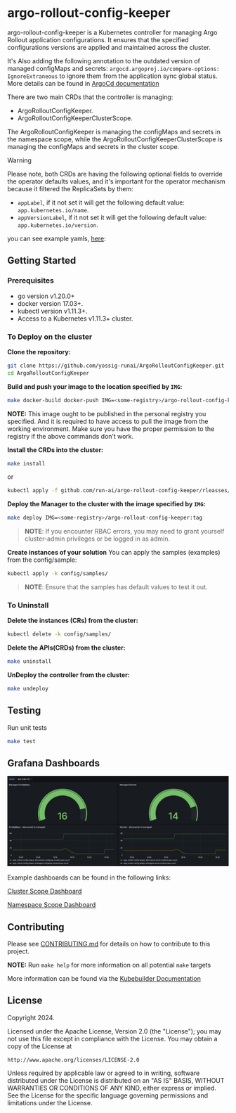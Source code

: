 # argo-rollout-config-keeper

argo-rollout-config-keeper is a Kubernetes controller for managing Argo Rollout application configurations. It ensures that the specified configurations versions are applied and maintained across the cluster.

It's Also adding the following annotation to the outdated version of managed configMaps and secrets: `argocd.argoproj.io/compare-options: IgnoreExtraneous` to ignore them from the application sync global status. More details can be found in [ArgoCd documentation](https://argo-cd.readthedocs.io/en/stable/user-guide/compare-options/)

There are two main CRDs that the controller is managing:
- ArgoRolloutConfigKeeper.
- ArgoRolloutConfigKeeperClusterScope.

The ArgoRolloutConfigKeeper is managing the configMaps and secrets in the namespace scope, while the ArgoRolloutConfigKeeperClusterScope is managing the configMaps and secrets in the cluster scope.

> [!WARNING]
>
> Please note, both CRDs are having the following optional fields to override the operator defaults values, and it's important for the operator mechanism because it filtered the ReplicaSets by them:
> - `appLabel`, if it not set it will get the following default value: `app.kubernetes.io/name`.
> - `appVersionLabel`, if it not set it will get the following default value: `app.kubernetes.io/version`.

you can see example yamls, [here](../config/samples/): 


## Getting Started

### Prerequisites
- go version v1.20.0+
- docker version 17.03+.
- kubectl version v1.11.3+.
- Access to a Kubernetes v1.11.3+ cluster.

### To Deploy on the cluster
**Clone the repository:**
```sh
git clone https://github.com/yossig-runai/ArgoRolloutConfigKeeper.git
cd ArgoRolloutConfigKeeper
```

**Build and push your image to the location specified by `IMG`:**

```sh
make docker-build docker-push IMG=<some-registry>/argo-rollout-config-keeper:tag
```

**NOTE:** This image ought to be published in the personal registry you specified.
And it is required to have access to pull the image from the working environment.
Make sure you have the proper permission to the registry if the above commands don’t work.

**Install the CRDs into the cluster:**

```sh
make install
```
or
```sh
kubectl apply -f github.com/run-ai/argo-rollout-config-keeper/rleasses/v0.0.3/argo-rollout-config-keeper.yaml
``` 


**Deploy the Manager to the cluster with the image specified by `IMG`:**

```sh
make deploy IMG=<some-registry>/argo-rollout-config-keeper:tag
```

> **NOTE**: If you encounter RBAC errors, you may need to grant yourself cluster-admin
privileges or be logged in as admin.

**Create instances of your solution**
You can apply the samples (examples) from the config/sample:

```sh
kubectl apply -k config/samples/
```

>**NOTE**: Ensure that the samples has default values to test it out.

### To Uninstall
**Delete the instances (CRs) from the cluster:**

```sh
kubectl delete -k config/samples/
```

**Delete the APIs(CRDs) from the cluster:**

```sh
make uninstall
```

**UnDeploy the controller from the cluster:**

```sh
make undeploy
```

## Testing
Run unit tests
 ```sh
 make test
 ```

## Grafana Dashboards

![](./docs/grafana%20dashboards/grafana.png)

Example dashboards can be found in the following links:

[Cluster Scope Dashboard](./docs/grafana%20dashboards/cluster-scope-dashboard.json)

[Namespace Scope Dashboard](./docs/grafana%20dashboards/namespace-scope-dashboard.json)

## Contributing

Please see [CONTRIBUTING.md](CONTRIBUTING.md) for details on how to contribute to this project.

**NOTE:** Run `make help` for more information on all potential `make` targets

More information can be found via the [Kubebuilder Documentation](https://book.kubebuilder.io/introduction.html)

## License

Copyright 2024.

Licensed under the Apache License, Version 2.0 (the "License");
you may not use this file except in compliance with the License.
You may obtain a copy of the License at

    http://www.apache.org/licenses/LICENSE-2.0

Unless required by applicable law or agreed to in writing, software
distributed under the License is distributed on an "AS IS" BASIS,
WITHOUT WARRANTIES OR CONDITIONS OF ANY KIND, either express or implied.
See the License for the specific language governing permissions and
limitations under the License.


